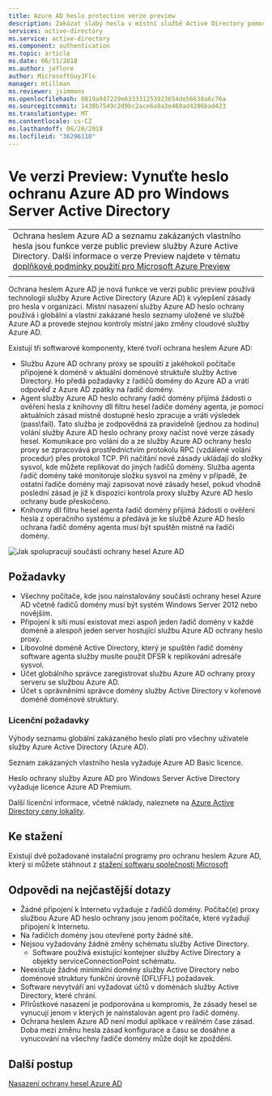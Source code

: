 ```yaml
---
title: Azure AD heslo protection verze preview
description: Zakázat slabý hesla v místní službě Active Directory pomocí protection verze preview služby Azure AD heslo
services: active-directory
ms.service: active-directory
ms.component: authentication
ms.topic: article
ms.date: 06/11/2018
ms.author: joflore
author: MicrosoftGuyJFlo
manager: mtillman
ms.reviewer: jsimmons
ms.openlocfilehash: 0819a947229e633331253923654de56638a6c76a
ms.sourcegitcommit: 1438b7549c2d9bc2ace6a0a3e460ad4206bad423
ms.translationtype: MT
ms.contentlocale: cs-CZ
ms.lasthandoff: 06/20/2018
ms.locfileid: "36296110"
---
```

# <a name="preview-enforce-azure-ad-password-protection-for-windows-server-active-directory"></a>Ve verzi Preview: Vynuťte heslo ochranu Azure AD pro Windows Server Active Directory

|     |
| --- |
| Ochrana heslem Azure AD a seznamu zakázaných vlastního hesla jsou funkce verze public preview služby Azure Active Directory. Další informace o verze Preview najdete v tématu [doplňkové podmínky použití pro Microsoft Azure Preview](https://azure.microsoft.com/support/legal/preview-supplemental-terms/)|
|     |

Ochrana heslem Azure AD je nová funkce ve verzi public preview používá technologii služby Azure Active Directory (Azure AD) k vylepšení zásady pro hesla v organizaci. Místní nasazení služby Azure AD heslo ochrany používá i globální a vlastní zakázané heslo seznamy uložené ve službě Azure AD a provede stejnou kontroly místní jako změny cloudové služby Azure AD.

Existují tři softwarové komponenty, které tvoří ochrana heslem Azure AD:

* Službu Azure AD ochrany proxy se spouští z jakéhokoli počítače připojené k doméně v aktuální doménové struktuře služby Active Directory. Ho předá požadavky z řadičů domény do Azure AD a vrátí odpověď z Azure AD zpátky na řadič domény.
* Agent služby Azure AD heslo ochrany řadič domény přijímá žádosti o ověření hesla z knihovny dll filtru hesel řadiče domény agenta, je pomocí aktuálních zásad místně dostupné heslo zpracuje a vrátí výsledek (pass\fail). Tato služba je zodpovědná za pravidelně (jednou za hodinu) volání služby Azure AD heslo ochrany proxy načíst nové verze zásady hesel. Komunikace pro volání do a ze služby Azure AD ochrany heslo proxy se zpracovává prostřednictvím protokolu RPC (vzdálené volání procedur) přes protokol TCP. Při načítání nové zásady ukládají do složky sysvol, kde můžete replikovat do jiných řadičů domény. Služba agenta řadič domény také monitoruje složku sysvol na změny v případě, že ostatní řadiče domény mají zapisovat nové zásady hesel, pokud vhodně poslední zásad je již k dispozici kontrola proxy služby Azure AD heslo ochrany bude přeskočeno.
* Knihovny dll filtru hesel agenta řadič domény přijímá žádosti o ověření hesla z operačního systému a předává je ke službě Azure AD heslo ochrana řadič domény agenta musí být spuštěn místně na řadiči domény.

![Jak spolupracují součásti ochrany hesel Azure AD](./media/concept-password-ban-bad-on-premises/azure-ad-password-protection.png)

## <a name="requirements"></a>Požadavky

* Všechny počítače, kde jsou nainstalovány součásti ochrany hesel Azure AD včetně řadičů domény musí být systém Windows Server 2012 nebo novějším.
* Připojení k síti musí existovat mezi aspoň jeden řadič domény v každé doméně a alespoň jeden server hostující službu Azure AD ochrany heslo proxy.
* Libovolné doméně Active Directory, který je spuštěn řadič domény software agenta služby musíte použít DFSR k replikování adresáře sysvol.
* Účet globálního správce zaregistrovat službu Azure AD ochrany proxy serveru se službou Azure AD.
* Účet s oprávněními správce domény služby Active Directory v kořenové doméně doménové struktury.

### <a name="license-requirements"></a>Licenční požadavky

Výhody seznamu globální zakázaného heslo platí pro všechny uživatele služby Azure Active Directory (Azure AD).

Seznam zakázaných vlastního hesla vyžaduje Azure AD Basic licence.

Heslo ochrany služby Azure AD pro Windows Server Active Directory vyžaduje licence Azure AD Premium. 

Další licenční informace, včetně náklady, naleznete na [Azure Active Directory ceny lokality](https://azure.microsoft.com/pricing/details/active-directory/).

## <a name="download"></a>Ke stažení

Existují dvě požadované instalační programy pro ochranu heslem Azure AD, který si můžete stáhnout z [stažení softwaru společnosti Microsoft](https://www.microsoft.com/download/details.aspx?id=57071)

## <a name="answers-to-common-questions"></a>Odpovědi na nejčastější dotazy

* Žádné připojení k Internetu vyžaduje z řadičů domény. Počítač(e) proxy službou Azure AD heslo ochrany jsou jenom počítače, které vyžadují připojení k Internetu.
* Na řadičích domény jsou otevřené porty žádné sítě.
* Nejsou vyžadovány žádné změny schématu služby Active Directory.
   * Software používá existující kontejner služby Active Directory a objekty serviceConnectionPoint schématu.
* Neexistuje žádné minimální domény služby Active Directory nebo doménové struktury funkční úrovně (DFL\FFL) požadavek.
* Software nevytváří ani vyžadovat účtů v doménách služby Active Directory, které chrání.
* Přírůstkové nasazení je podporována u kompromis, že zásady hesel se vynucují jenom v kterých je nainstalován agent pro řadič domény.
* Ochrana heslem Azure AD není modul aplikace v reálném čase zásad. Doba mezi změnu hesla zásad konfigurace a času se dosáhne a vynucování na všechny řadiče domény může dojít ke zpoždění.

## <a name="next-steps"></a>Další postup

[Nasazení ochrany hesel Azure AD](howto-password-ban-bad-on-premises.md)